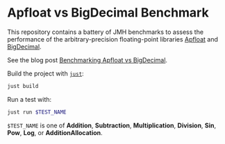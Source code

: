 Apfloat vs BigDecimal Benchmark
===============================

This repository contains a battery of JMH benchmarks to assess the performance of the arbitrary-precision floating-point libraries [Apfloat](http://www.apfloat.org) and [BigDecimal](https://docs.oracle.com/en/java/javase/24/docs/api/java.base/java/math/BigDecimal.html).

See the blog post [Benchmarking Apfloat vs BigDecimal](https://tonisagrista.com/blog/2025/apfloat-bigdecimal).

Build the project with [`just`](https://github.com/casey/just):

```bash
just build
```

Run a test with: 

```bash
just run $TEST_NAME
```
`$TEST_NAME` is one of **Addition**, **Subtraction**, **Multiplication**, **Division**, **Sin**, **Pow**, **Log**, or **AdditionAllocation**.
